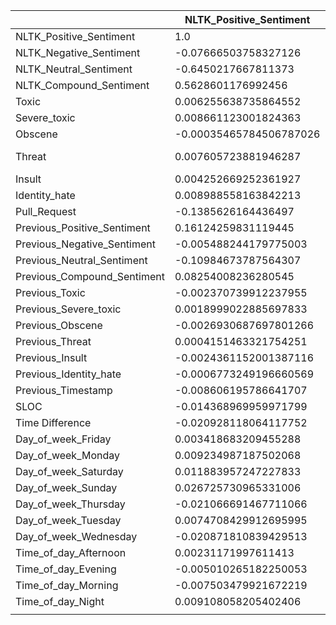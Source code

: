 |                             | NLTK_Positive_Sentiment | NLTK_Negative_Sentiment | NLTK_Neutral_Sentiment | NLTK_Compound_Sentiment | Toxic                  | Severe_toxic            | Obscene                 | Threat                  | Insult                  | Identity_hate          | Pull_Request            | Previous_Positive_Sentiment | Previous_Negative_Sentiment | Previous_Neutral_Sentiment | Previous_Compound_Sentiment | Previous_Toxic         | Previous_Severe_toxic   | Previous_Obscene        | Previous_Threat         | Previous_Insult        | Previous_Identity_hate | Previous_Timestamp      | SLOC                    | Time Difference        | Day_of_week_Friday     | Day_of_week_Monday     | Day_of_week_Saturday   | Day_of_week_Sunday     | Day_of_week_Thursday   | Day_of_week_Tuesday    | Day_of_week_Wednesday  | Time_of_day_Afternoon  | Time_of_day_Evening    | Time_of_day_Morning     | Time_of_day_Night      |
| --------------------------- | ----------------------- | ----------------------- | ---------------------- | ----------------------- | ---------------------- | ----------------------- | ----------------------- | ----------------------- | ----------------------- | ---------------------- | ----------------------- | --------------------------- | --------------------------- | -------------------------- | --------------------------- | ---------------------- | ----------------------- | ----------------------- | ----------------------- | ---------------------- | ---------------------- | ----------------------- | ----------------------- | ---------------------- | ---------------------- | ---------------------- | ---------------------- | ---------------------- | ---------------------- | ---------------------- | ---------------------- | ---------------------- | ---------------------- | ----------------------- | ---------------------- |
| NLTK_Positive_Sentiment     | 1.0                     | -0.07666503758327126    | -0.6450217667811373    | 0.5628601176992456      | 0.006255638735864552   | 0.008661123001824363    | -0.00035465784506787026 | 0.007605723881946287    | 0.004252669252361927    | 0.008988558163842213   | -0.1385626164436497     | 0.16124259831119445         | -0.005488244179775003       | -0.10984673787564307       | 0.08254008236280545         | -0.002370739912237955  | 0.0018999022885697833   | -0.0026930687697801266  | 0.0004151463321754251   | -0.0024361152001387116 | -0.0006773249196660569 | -0.008606195786641707   | -0.014368969959971799   | -0.020928118064117752  | 0.003418683209455288   | 0.009234987187502068   | 0.011883957247227833   | 0.026725730965331006   | -0.021066691467711066  | 0.0074708429912695995  | -0.020871810839429513  | 0.00231171997611413    | -0.005010265182250053  | -0.007503479921672219   | 0.009108058205402406   |
| NLTK_Negative_Sentiment     | -0.07666503758327126    | 1.0                     | -0.7124633800821035    | -0.6272875275754728     | 0.030800951239929913   | 0.021166438266019133    | 0.014079487667732543    | 0.018151191728761826    | 0.014609442604812903    | 0.024275849406481774   | -0.15188605531130284    | -0.003878539845137078       | 0.12495700206530642         | -0.09284762175138747       | -0.07700607899642659        | 0.0014483139646343727  | -0.00035168527944401824 | 0.0036578062432615533   | -0.0014841819354285332  | -0.0021548576516848433 | 0.00805115457851792    | 0.001969169957626873    | -0.01777273229013844    | -0.007866055046884455  | 0.002975599108727654   | 0.017404816784104448   | -0.021388897369613438  | -0.023595133338069466  | -0.0037466445183471737 | 0.024089728771692617   | -0.011006078340093794  | 0.016572956291577817   | -0.007092867466025308  | 0.027126370225222043    | -0.03829165600516856   |
| NLTK_Neutral_Sentiment      | -0.6450217667811373     | -0.7124633800821035     | 1.0                    | 0.08464167308164794     | -0.028006056677707072  | -0.02231567449567592    | -0.010541017790355257   | -0.01925748856983647    | -0.014191149670061676   | -0.024927661079106277  | 0.21392987168986566     | -0.11051317018485662        | -0.09190593352128024        | 0.1484719516223344         | 0.0009237980510774671       | 0.0005540000018474058  | -0.0010680564672969262  | -0.0009107207241278481  | 0.0008453657465664034   | 0.0033646419426780617  | -0.005692069254211748  | 0.004546738962540899    | 0.023734048362163068    | 0.020753289274708195   | -0.004678622035371883  | -0.019840804941497397  | 0.00802942335134355    | -0.0007256757311872515 | 0.0176973277628341     | -0.023721535442237988  | 0.023120353878659003   | -0.014325651172040137  | 0.0089629399035275     | -0.015513460448318847   | 0.022937410081840713   |
| NLTK_Compound_Sentiment     | 0.5628601176992456      | -0.6272875275754728     | 0.08464167308164794    | 1.0                     | -0.015082681785878715  | -0.002850808398688392   | -0.007765166074261419   | -0.007519205311470121   | -0.006744011639619749   | -0.01089152871954823   | -0.0011771557306157233  | 0.08246088733327198         | -0.07804534162690262        | 0.0015683190771739347      | 0.12670269615720847         | -0.0015940191775645235 | 0.005505588175142112    | -0.003895537934221764   | 0.003387015657886525    | 3.058398123336255e-05  | -0.004668786511054538  | -0.017681073150269875   | 0.0023653742561160797   | -0.030965689292015056  | 0.0010979127241768298  | -0.003572376551996421  | 0.021441789491967077   | 0.03606381657258404    | -0.013887834387921922  | -0.00954780064438188   | -0.009197293518501837  | -0.005871890541899166  | 0.0030836960482145694  | -0.020208824769765016   | 0.023422164113442754   |
| Toxic                       | 0.006255638735864552    | 0.030800951239929913    | -0.028006056677707072  | -0.015082681785878715   | 1.0                    | 0.6005740342028201      | 0.7083617646346152      | 0.360558051391852       | 0.664300443845942       | 0.5755079595116916     | -0.011731578940371986   | -0.0033310605647258514      | 0.0019357377695501724       | 0.0008783652630700021      | -0.003333672264056207       | 0.0674439782265737     | 0.034365408215664195    | 0.029547774163016405    | 0.00018354246497266562  | 0.12643563113830095    | 0.04651692735034151    | -0.0004249734841873435  | -0.0009108018253932182  | 0.025621681760271846   | -2.061651745596257e-05 | -0.0020720768286036986 | 0.004408081817758685   | -0.001082024723916853  | -0.0024413687609996255 | 0.0035047556233661196  | -0.0011074240282968831 | 0.0029886459077657374  | -0.0038696287830586847 | -0.005478988112009742   | 0.005428076540010363   |
| Severe_toxic                | 0.008661123001824363    | 0.021166438266019133    | -0.02231567449567592   | -0.002850808398688392   | 0.6005740342028201     | 1.0                     | 0.5181557950396074      | 0.5908561360998924      | 0.6264884318123156      | 0.4470727807186854     | -0.026457153318962905   | -0.0007939984297286716      | -0.0006041045541635002      | 0.0010408287254955748      | 0.002150620680880815        | 0.028923753428660198   | 0.023091286867138763    | 0.011892034855981693    | 0.00010454078576076415  | 0.07216585225871928    | 0.020132495570359416   | -0.00026309992568813534 | -0.0024220068469125037  | -0.013907186668791401  | -0.0007613726427177359 | -0.0013493683095540392 | 0.006104943598448737   | -0.0010373813333034165 | -0.0009276423080592156 | 0.004918270475005658   | -0.0049882703137393986 | -0.0005191196364152948 | -0.0038073026591519607 | -0.0010074668218228386  | 0.004794570879391524   |
| Obscene                     | -0.00035465784506787026 | 0.014079487667732543    | -0.010541017790355257  | -0.007765166074261419   | 0.7083617646346152     | 0.5181557950396074      | 1.0                     | 0.014877318893193419    | 0.5243442936925776      | 0.24995482461763086    | -0.008598895206928654   | -0.0004238687672574019      | 0.003697214299251526        | -0.002519901678565193      | -0.0025627735271718114      | 0.02227129360965127    | 0.01237580527514576     | 0.014074397169822882    | -1.207856271009041e-05  | 0.04200023927541753    | 0.016697114377374325   | 0.00012155136355567061  | -0.0008960620879026676  | 0.0011884789730115385  | 0.0016264625283488531  | 0.0003663882721286224  | 0.0012105566437971892  | -0.003801274070796799  | -0.0016600017980584623 | 0.002250424162032935   | -0.0008763393987801495 | 0.00114659526711116    | -0.0015811864735224865 | -0.0005431663933374181  | 0.0006436765255121295  |
| Threat                      | 0.007605723881946287    | 0.018151191728761826    | -0.01925748856983647   | -0.007519205311470121   | 0.360558051391852      | 0.5908561360998924      | 0.014877318893193419    | 1.0                     | 0.06996443563488511     | 0.5613028363821607     | -0.002776893158963418   | -0.0025892050249390025      | -0.0025749350298175096      | 0.003798798190750331       | -7.907521474423642e-05      | 0.0002139903659913009  | -0.0001689041660858421  | 2.3908012686968692e-05  | -3.4645742012592115e-05 | 0.0007724219839231184  | -6.847202123362321e-05 | -0.00036263580968113636 | -0.00031511036158618624 | 0.009376475925179588   | -0.0009118688155013441 | -0.0024372101271372027 | 0.005455159300408313   | -0.0013333671869339384 | 0.004083011590220449   | -0.0028435151294861813 | -0.0008159274700277596 | 0.002057895409684661   | -0.002564109987282575  | -0.002069015287177533   | 0.0019892455094468265  |
| Insult                      | 0.004252669252361927    | 0.014609442604812903    | -0.014191149670061676  | -0.006744011639619749   | 0.664300443845942      | 0.6264884318123156      | 0.5243442936925776      | 0.06996443563488511     | 1.0                     | 0.3202141003895203     | -0.005219357206445753   | -0.0035354715889392555      | 0.0015917066591534077       | 0.0012788837276531508      | -0.002959973845170043       | 0.10190192244975738    | 0.07320987562806942     | 0.041335016060903444    | 0.0005864400321546912   | 0.24235000763934       | 0.07399038707959164    | -0.00014507618596144097 | -3.579660612267896e-05  | 0.008696361858892667   | -0.002307577025008581  | -0.001420528819676919  | 0.000306886992538314   | -0.001555236607706701  | -0.0017235787249581052 | 0.009152626978939515   | -0.0028813710009882357 | -0.0015235577937046374 | -0.0009929887757734385 | -0.004013362400577655   | 0.006408053975485985   |
| Identity_hate               | 0.008988558163842213    | 0.024275849406481774    | -0.024927661079106277  | -0.01089152871954823    | 0.5755079595116916     | 0.4470727807186854      | 0.24995482461763086     | 0.5613028363821607      | 0.3202141003895203      | 1.0                    | -0.012268506262393331   | -0.0012128967662121046      | 0.002103792168131556        | -0.0007376767140292489     | -0.002136866784636424       | 0.04418683170059349    | 0.019737335118294473    | 0.016506099328809157    | 4.360205247649321e-05   | 0.07248610668336275    | 0.03490343366593364    | -0.0009475919788487059  | -0.0020459295800938086  | 0.025053778391397143   | -0.0007531504882912155 | -0.0010896832830584418 | -0.0012765164610897212 | 0.0008346515451057297  | 0.002749161882876863   | 0.002074408244691013   | -0.0026897808927833014 | 0.0031010636004336     | -0.0006057970951658751 | -0.003988407705944075   | 0.001064828768196524   |
| Pull_Request                | -0.1385626164436497     | -0.15188605531130284    | 0.21392987168986566    | -0.0011771557306157233  | -0.011731578940371986  | -0.026457153318962905   | -0.008598895206928654   | -0.002776893158963418   | -0.005219357206445753   | -0.012268506262393331  | 1.0                     | -0.05603565128152095        | -0.05383323135027992        | 0.0808195663377291         | -0.017704495572500794       | -0.0016455993582034296 | -0.01538075331307765    | -0.003377589832575867   | -0.002404144597409689   | -0.0021944316996022712 | -0.007717289087398968  | -0.00037386421441464355 | 0.0714051378364905      | 0.1847394491262379     | -0.0059776387343222015 | -0.028574047836380213  | -0.019614898446404527  | -0.02272020518046344   | -0.00629887376265026   | -0.029843294989782124  | 0.09152540192238034    | -0.03082479287218879   | 0.04835007093205887    | -0.030413954866084704   | 0.02163873469760442    |
| Previous_Positive_Sentiment | 0.16124259831119445     | -0.003878539845137078   | -0.11051317018485662   | 0.08246088733327198     | -0.0033310605647258514 | -0.0007939984297286716  | -0.0004238687672574019  | -0.0025892050249390025  | -0.0035354715889392555  | -0.0012128967662121046 | -0.05603565128152095    | 1.0                         | -0.07882304078878934        | -0.6446488594039379        | 0.5645450543669313          | 0.007692363974326869   | 0.00920145656408563     | 0.00025213603085579955  | 0.008260347441917015    | 0.004644488047194872   | 0.011414258853991862   | 0.0074383825325640895   | -0.005515624523643946   | -0.020589495202725707  | 0.0001885875623742418  | 0.009563230171672923   | 0.012974785390822549   | 0.023804062749239435   | -0.018771583595642013  | 0.009045121510402338   | -0.020917466745840486  | -0.0018046165867384794 | -0.0030034518565614917 | -0.007100886260178996   | 0.011441306369491948   |
| Previous_Negative_Sentiment | -0.005488244179775003   | 0.12495700206530642     | -0.09190593352128024   | -0.07804534162690262    | 0.0019357377695501724  | -0.0006041045541635002  | 0.003697214299251526    | -0.0025749350298175096  | 0.0015917066591534077   | 0.002103792168131556   | -0.05383323135027992    | -0.07882304078878934        | 1.0                         | -0.710064357083288         | -0.6280142681428128         | 0.02986914576274357    | 0.019919594781717342    | 0.01375342752644662     | 0.01620547540175603     | 0.014443574038136824   | 0.022920894214993895   | -0.0014908727738861987  | -0.008789388432204679   | -0.007247403069296675  | 0.007354736233252564   | 0.013913829861882908   | -0.021982219649275443  | -0.024990346823385825  | -0.003803175483351105  | 0.025038134126775923   | -0.011525915655549149  | 0.015870598305164525   | -0.011956371041410672  | 0.029669386616535776    | -0.035862415894961266  |
| Previous_Neutral_Sentiment  | -0.10984673787564307    | -0.09284762175138747    | 0.1484719516223344     | 0.0015683190771739347   | 0.0008783652630700021  | 0.0010408287254955748   | -0.002519901678565193   | 0.003798798190750331    | 0.0012788837276531508   | -0.0007376767140292489 | 0.0808195663377291      | -0.6446488594039379         | -0.710064357083288          | 1.0                        | 0.08284146996986154         | -0.028281560921253945  | -0.021603447030636706   | -0.010701266775963383   | -0.018223074350053416   | -0.014327878641117982  | -0.02541752776010202   | -0.004108866000939889   | 0.01061995536598857     | 0.01965900118102188    | -0.005663392570191171  | -0.017606318260489074  | 0.007516591202326813   | 0.002411480553733974   | 0.016258466605584394   | -0.025455141861398974  | 0.023541118944340186   | -0.010720104319840017  | 0.011226607768966071   | -0.017721215002923476   | 0.019269803949123924   |
| Previous_Compound_Sentiment | 0.08254008236280545     | -0.07700607899642659    | 0.0009237980510774671  | 0.12670269615720847     | -0.003333672264056207  | 0.002150620680880815    | -0.0025627735271718114  | -7.907521474423642e-05  | -0.002959973845170043   | -0.002136866784636424  | -0.017704495572500794   | 0.5645450543669313          | -0.6280142681428128         | 0.08284146996986154        | 1.0                         | -0.013910733203953822  | -0.001771536344456361   | -0.007352907665197125   | -0.0061542796554329045  | -0.00646681574758613   | -0.008768077411875918  | 0.012264702850974332    | 0.0009632442460669994   | -0.031766548793363346  | -0.0037787664144138607 | -0.002390593251861576  | 0.022478620952014142   | 0.03435978448585838    | -0.01114662453323859   | -0.007876879723069736  | -0.009710843527541016  | -0.00906131557358274   | 0.003604505581877596   | -0.020871572849905363   | 0.027064357008083517   |
| Previous_Toxic              | -0.002370739912237955   | 0.0014483139646343727   | 0.0005540000018474058  | -0.0015940191775645235  | 0.0674439782265737     | 0.028923753428660198    | 0.02227129360965127     | 0.0002139903659913009   | 0.10190192244975738     | 0.04418683170059349    | -0.0016455993582034296  | 0.007692363974326869        | 0.02986914576274357         | -0.028281560921253945      | -0.013910733203953822       | 1.0                    | 0.596442772542548       | 0.7169423021779109      | 0.34453365744063424     | 0.6672812979557177     | 0.600291605126829      | -0.0001083356733460045  | -0.0014740298143203644  | 0.024811698554443335   | 8.850271919480046e-05  | 0.0008271551469322042  | 0.005611736881769354   | -0.0011105922281523341 | -0.006391029333228888  | 0.0033701383121939     | -0.0005689225242735707 | -0.002033028145623195  | 0.0001935451145886611  | -0.004327237126328526   | 0.00625059439523976    |
| Previous_Severe_toxic       | 0.0018999022885697833   | -0.00035168527944401824 | -0.0010680564672969262 | 0.005505588175142112    | 0.034365408215664195   | 0.023091286867138763    | 0.01237580527514576     | -0.0001689041660858421  | 0.07320987562806942     | 0.019737335118294473   | -0.01538075331307765    | 0.00920145656408563         | 0.019919594781717342        | -0.021603447030636706      | -0.001771536344456361       | 0.596442772542548      | 1.0                     | 0.5205679010319713      | 0.5758099321822786      | 0.6321101720416146     | 0.4354034771959899     | 0.0003230922638876381   | -0.0017577682107592944  | -0.014592486478027389  | -0.0013613656114083075 | 0.0037923893746246834  | 0.0029817815369487972  | -0.0009362713942708503 | -0.003924310124086139  | 0.005392937904940013   | -0.004776039232022126  | -0.0035454939031203656 | -0.0019708012862753206 | -0.00037569484712696795 | 0.005873951487704121   |
| Previous_Obscene            | -0.0026930687697801266  | 0.0036578062432615533   | -0.0009107207241278481 | -0.003895537934221764   | 0.029547774163016405   | 0.011892034855981693    | 0.014074397169822882    | 2.3908012686968692e-05  | 0.041335016060903444    | 0.016506099328809157   | -0.003377589832575867   | 0.00025213603085579955      | 0.01375342752644662         | -0.010701266775963383      | -0.007352907665197125       | 0.7169423021779109     | 0.5205679010319713      | 1.0                     | 0.014696387651741465    | 0.5186241087044787     | 0.2852791679286906     | -0.00017319627922458722 | -0.0010230214305977433  | 0.0014409847494113624  | 0.0025383905888379465  | 0.0007245536337966351  | 0.0029759708821666037  | -0.002502295181168385  | -0.0035062530783303665 | 0.0018217613677487035  | -0.0016635549865896381 | -0.0006498234880167346 | -0.0004981019803853011 | -0.0011362139849443868  | 0.0022351402757193103  |
| Previous_Threat             | 0.0004151463321754251   | -0.0014841819354285332  | 0.0008453657465664034  | 0.003387015657886525    | 0.00018354246497266562 | 0.00010454078576076415  | -1.207856271009041e-05  | -3.4645742012592115e-05 | 0.0005864400321546912   | 4.360205247649321e-05  | -0.002404144597409689   | 0.008260347441917015        | 0.01620547540175603         | -0.018223074350053416      | -0.0061542796554329045      | 0.34453365744063424    | 0.5758099321822786      | 0.014696387651741465    | 1.0                     | 0.0674580685196745     | 0.5181565099726033     | 0.0002927354803466654   | -0.0002846779144429863  | 0.009069978578603815   | -0.002391744921425722  | 0.005449828927909846   | 0.0012111236174081096  | -0.0013957988875735025 | -0.0019792463001021836 | -0.0023730324742111    | 0.0015021938460306795  | -0.0013309579991572652 | 0.00023909877895579506 | -0.0011607342521567706  | 0.002364186096774695   |
| Previous_Insult             | -0.0024361152001387116  | -0.0021548576516848433  | 0.0033646419426780617  | 3.058398123336255e-05   | 0.12643563113830095    | 0.07216585225871928     | 0.04200023927541753     | 0.0007724219839231184   | 0.24235000763934        | 0.07248610668336275    | -0.0021944316996022712  | 0.004644488047194872        | 0.014443574038136824        | -0.014327878641117982      | -0.00646681574758613        | 0.6672812979557177     | 0.6321101720416146      | 0.5186241087044787      | 0.0674580685196745      | 1.0                    | 0.3575528960893194     | -5.777637090104522e-05  | -0.0006433455409332696  | 0.008522109837621892   | -0.003315293608086485  | -0.0008644664701450337 | 0.0017594225058873564  | -0.0016671639479034358 | -0.002165679277817898  | 0.00888977230378641    | -0.002603070105971364  | -0.004294453357452269  | 0.0009683917623666126  | -0.004383351673768984   | 0.008082857401197355   |
| Previous_Identity_hate      | -0.0006773249196660569  | 0.00805115457851792     | -0.005692069254211748  | -0.004668786511054538   | 0.04651692735034151    | 0.020132495570359416    | 0.016697114377374325    | -6.847202123362321e-05  | 0.07399038707959164     | 0.03490343366593364    | -0.007717289087398968   | 0.011414258853991862        | 0.022920894214993895        | -0.02541752776010202       | -0.008768077411875918       | 0.600291605126829      | 0.4354034771959899      | 0.2852791679286906      | 0.5181565099726033      | 0.3575528960893194     | 1.0                    | -2.171088999950154e-05  | -0.0022276630333822023  | 0.026854754578889275   | -0.0013340267845939925 | 0.0013073316830809656  | 0.0022119974729854527  | -0.001548530281211369  | -0.0025046214429480327 | 0.003867203796812158   | -0.0016437221056485826 | -0.002147900310778478  | 0.0022467691848510104  | -0.0019894538302510645  | 0.002339566494886997   |
| Previous_Timestamp          | -0.008606195786641707   | 0.001969169957626873    | 0.004546738962540899   | -0.017681073150269875   | -0.0004249734841873435 | -0.00026309992568813534 | 0.00012155136355567061  | -0.00036263580968113636 | -0.00014507618596144097 | -0.0009475919788487059 | -0.00037386421441464355 | 0.0074383825325640895       | -0.0014908727738861987      | -0.004108866000939889      | 0.012264702850974332        | -0.0001083356733460045 | 0.0003230922638876381   | -0.00017319627922458722 | 0.0002927354803466654   | -5.777637090104522e-05 | -2.171088999950154e-05 | 1.0                     | -0.00271810667311275    | -0.011813592287860171  | -0.0005319362208113568 | -0.00425816659614806   | 0.00787311818768055    | 0.002723147689479509   | 0.0029190473144663043  | 0.003394312693858301   | -0.00815063055392685   | 0.0019743940669220534  | -0.0016915537554012857 | 0.0029320338746253245   | -0.0035464512722794845 |
| SLOC                        | -0.014368969959971799   | -0.01777273229013844    | 0.023734048362163068   | 0.0023653742561160797   | -0.0009108018253932182 | -0.0024220068469125037  | -0.0008960620879026676  | -0.00031511036158618624 | -3.579660612267896e-05  | -0.0020459295800938086 | 0.0714051378364905      | -0.005515624523643946       | -0.008789388432204679       | 0.01061995536598857        | 0.0009632442460669994       | -0.0014740298143203644 | -0.0017577682107592944  | -0.0010230214305977433  | -0.0002846779144429863  | -0.0006433455409332696 | -0.0022276630333822023 | -0.00271810667311275    | 1.0                     | 0.009855877722936335   | -0.002792336317654164  | -0.007591526409625792  | -0.0010366027140991227 | -0.007081334623401066  | -0.003915385606849745  | -0.0037591226486087437 | 0.021700486749560377   | 0.00019860907721527943 | -0.0009884116318799052 | -0.0010735128722729054  | 0.0016775371714192254  |
| Time Difference             | -0.020928118064117752   | -0.007866055046884455   | 0.020753289274708195   | -0.030965689292015056   | 0.025621681760271846   | -0.013907186668791401   | 0.0011884789730115385   | 0.009376475925179588    | 0.008696361858892667    | 0.025053778391397143   | 0.1847394491262379      | -0.020589495202725707       | -0.007247403069296675       | 0.01965900118102188        | -0.031766548793363346       | 0.024811698554443335   | -0.014592486478027389   | 0.0014409847494113624   | 0.009069978578603815    | 0.008522109837621892   | 0.026854754578889275   | -0.011813592287860171   | 0.009855877722936335    | 1.0                    | 0.011669215680622161   | -0.004922129904268702  | -0.030413844249822807  | 0.002026828882809791   | 0.025728383534075968   | -0.0049653184672226345 | -0.009303749856509353  | 0.06652426554835583    | 0.006778749854212661   | -0.04345075823158768    | -0.03513920800567411   |
| Day_of_week_Friday          | 0.003418683209455288    | 0.002975599108727654    | -0.004678622035371883  | 0.0010979127241768298   | -2.061651745596257e-05 | -0.0007613726427177359  | 0.0016264625283488531   | -0.0009118688155013441  | -0.002307577025008581   | -0.0007531504882912155 | -0.0059776387343222015  | 0.0001885875623742418       | 0.007354736233252564        | -0.005663392570191171      | -0.0037787664144138607      | 8.850271919480046e-05  | -0.0013613656114083075  | 0.0025383905888379465   | -0.002391744921425722   | -0.003315293608086485  | -0.0013340267845939925 | -0.0005319362208113568  | -0.002792336317654164   | 0.011669215680622161   | 1.0                    | -0.18884559318398741   | -0.11452697976076899   | -0.10768666685503725   | -0.21127004086943948   | -0.20108644706500334   | -0.21726950935508882   | 0.019336283852435732   | -0.013823554945118957  | 0.028894944538081144    | -0.03725020970609208   |
| Day_of_week_Monday          | 0.009234987187502068    | 0.017404816784104448    | -0.019840804941497397  | -0.003572376551996421   | -0.0020720768286036986 | -0.0013493683095540392  | 0.0003663882721286224   | -0.0024372101271372027  | -0.001420528819676919   | -0.0010896832830584418 | -0.028574047836380213   | 0.009563230171672923        | 0.013913829861882908        | -0.017606318260489074      | -0.002390593251861576       | 0.0008271551469322042  | 0.0037923893746246834   | 0.0007245536337966351   | 0.005449828927909846    | -0.0008644664701450337 | 0.0013073316830809656  | -0.00425816659614806    | -0.007591526409625792   | -0.004922129904268702  | -0.18884559318398741   | 1.0                    | -0.11293236976828915   | -0.10618729757643931   | -0.2083284342804474    | -0.1982866311743571    | -0.21424436950244147   | 0.01722847429746206    | 0.0067684498903611175  | 0.009766917251071941    | -0.033894918314099874  |
| Day_of_week_Saturday        | 0.011883957247227833    | -0.021388897369613438   | 0.00802942335134355    | 0.021441789491967077    | 0.004408081817758685   | 0.006104943598448737    | 0.0012105566437971892   | 0.005455159300408313    | 0.000306886992538314    | -0.0012765164610897212 | -0.019614898446404527   | 0.012974785390822549        | -0.021982219649275443       | 0.007516591202326813       | 0.022478620952014142        | 0.005611736881769354   | 0.0029817815369487972   | 0.0029759708821666037   | 0.0012111236174081096   | 0.0017594225058873564  | 0.0022119974729854527  | 0.00787311818768055     | -0.0010366027140991227  | -0.030413844249822807  | -0.11452697976076899   | -0.11293236976828915   | 1.0                    | -0.06439816929452465   | -0.12634251069435334   | -0.12025257572842395   | -0.1299302787857921    | -0.04799270105258392   | -0.006588502662789533  | -0.02298474434235362    | 0.07982363803075608    |
| Day_of_week_Sunday          | 0.026725730965331006    | -0.023595133338069466   | -0.0007256757311872515 | 0.03606381657258404     | -0.001082024723916853  | -0.0010373813333034165  | -0.003801274070796799   | -0.0013333671869339384  | -0.001555236607706701   | 0.0008346515451057297  | -0.02272020518046344    | 0.023804062749239435        | -0.024990346823385825       | 0.002411480553733974       | 0.03435978448585838         | -0.0011105922281523341 | -0.0009362713942708503  | -0.002502295181168385   | -0.0013957988875735025  | -0.0016671639479034358 | -0.001548530281211369  | 0.002723147689479509    | -0.007081334623401066   | 0.002026828882809791   | -0.10768666685503725   | -0.10618729757643931   | -0.06439816929452465   | 1.0                    | -0.11879649570076312   | -0.1130702921527888    | -0.12216997842093105   | -0.04093263322200626   | -0.0036055312244993943 | -0.04417275737594882    | 0.09033875454955287    |
| Day_of_week_Thursday        | -0.021066691467711066   | -0.0037466445183471737  | 0.0176973277628341     | -0.013887834387921922   | -0.0024413687609996255 | -0.0009276423080592156  | -0.0016600017980584623  | 0.004083011590220449    | -0.0017235787249581052  | 0.002749161882876863   | -0.00629887376265026    | -0.018771583595642013       | -0.003803175483351105       | 0.016258466605584394       | -0.01114662453323859        | -0.006391029333228888  | -0.003924310124086139   | -0.0035062530783303665  | -0.0019792463001021836  | -0.002165679277817898  | -0.0025046214429480327 | 0.0029190473144663043   | -0.003915385606849745   | 0.025728383534075968   | -0.21127004086943948   | -0.2083284342804474    | -0.12634251069435334   | -0.11879649570076312   | 1.0                    | -0.2218321538022655    | -0.23968479188565087   | 0.021691285735731737   | -0.009601831212993543  | 0.013710907929571896    | -0.02857738054393005   |
| Day_of_week_Tuesday         | 0.0074708429912695995   | 0.024089728771692617    | -0.023721535442237988  | -0.00954780064438188    | 0.0035047556233661196  | 0.004918270475005658    | 0.002250424162032935    | -0.0028435151294861813  | 0.009152626978939515    | 0.002074408244691013   | -0.029843294989782124   | 0.009045121510402338        | 0.025038134126775923        | -0.025455141861398974      | -0.007876879723069736       | 0.0033701383121939     | 0.005392937904940013    | 0.0018217613677487035   | -0.0023730324742111     | 0.00888977230378641    | 0.003867203796812158   | 0.003394312693858301    | -0.0037591226486087437  | -0.0049653184672226345 | -0.20108644706500334   | -0.1982866311743571    | -0.12025257572842395   | -0.1130702921527888    | -0.2218321538022655    | 1.0                    | -0.22813155626540585   | 0.009534094031019959   | -0.014887906857325925  | 0.016598442262065582    | -0.013768069575756284  |
| Day_of_week_Wednesday       | -0.020871810839429513   | -0.011006078340093794   | 0.023120353878659003   | -0.009197293518501837   | -0.0011074240282968831 | -0.0049882703137393986  | -0.0008763393987801495  | -0.0008159274700277596  | -0.0028813710009882357  | -0.0026897808927833014 | 0.09152540192238034     | -0.020917466745840486       | -0.011525915655549149       | 0.023541118944340186       | -0.009710843527541016       | -0.0005689225242735707 | -0.004776039232022126   | -0.0016635549865896381  | 0.0015021938460306795   | -0.002603070105971364  | -0.0016437221056485826 | -0.00815063055392685    | 0.021700486749560377    | -0.009303749856509353  | -0.21726950935508882   | -0.21424436950244147   | -0.1299302787857921    | -0.12216997842093105   | -0.23968479188565087   | -0.22813155626540585   | 1.0                    | -0.010612443640645553  | 0.036336459719959545   | -0.02498700175166693    | 0.00480066241493212    |
| Time_of_day_Afternoon       | 0.00231171997611413     | 0.016572956291577817    | -0.014325651172040137  | -0.005871890541899166   | 0.0029886459077657374  | -0.0005191196364152948  | 0.00114659526711116     | 0.002057895409684661    | -0.0015235577937046374  | 0.0031010636004336     | -0.03082479287218879    | -0.0018046165867384794      | 0.015870598305164525        | -0.010720104319840017      | -0.00906131557358274        | -0.002033028145623195  | -0.0035454939031203656  | -0.0006498234880167346  | -0.0013309579991572652  | -0.004294453357452269  | -0.002147900310778478  | 0.0019743940669220534   | 0.00019860907721527943  | 0.06652426554835583    | 0.019336283852435732   | 0.01722847429746206    | -0.04799270105258392   | -0.04093263322200626   | 0.021691285735731737   | 0.009534094031019959   | -0.010612443640645553  | 1.0                    | -0.3183456785939592    | -0.39827301618016936    | -0.41807231211749607   |
| Time_of_day_Evening         | -0.005010265182250053   | -0.007092867466025308   | 0.0089629399035275     | 0.0030836960482145694   | -0.0038696287830586847 | -0.0038073026591519607  | -0.0015811864735224865  | -0.002564109987282575   | -0.0009929887757734385  | -0.0006057970951658751 | 0.04835007093205887     | -0.0030034518565614917      | -0.011956371041410672       | 0.011226607768966071       | 0.003604505581877596        | 0.0001935451145886611  | -0.0019708012862753206  | -0.0004981019803853011  | 0.00023909877895579506  | 0.0009683917623666126  | 0.0022467691848510104  | -0.0016915537554012857  | -0.0009884116318799052  | 0.006778749854212661   | -0.013823554945118957  | 0.0067684498903611175  | -0.006588502662789533  | -0.0036055312244993943 | -0.009601831212993543  | -0.014887906857325925  | 0.036336459719959545   | -0.3183456785939592    | 1.0                    | -0.2520826641152978     | -0.26461441762286664   |
| Time_of_day_Morning         | -0.007503479921672219   | 0.027126370225222043    | -0.015513460448318847  | -0.020208824769765016   | -0.005478988112009742  | -0.0010074668218228386  | -0.0005431663933374181  | -0.002069015287177533   | -0.004013362400577655   | -0.003988407705944075  | -0.030413954866084704   | -0.007100886260178996       | 0.029669386616535776        | -0.017721215002923476      | -0.020871572849905363       | -0.004327237126328526  | -0.00037569484712696795 | -0.0011362139849443868  | -0.0011607342521567706  | -0.004383351673768984  | -0.0019894538302510645 | 0.0029320338746253245   | -0.0010735128722729054  | -0.04345075823158768   | 0.028894944538081144   | 0.009766917251071941   | -0.02298474434235362   | -0.04417275737594882   | 0.013710907929571896   | 0.016598442262065582   | -0.02498700175166693   | -0.39827301618016936   | -0.2520826641152978    | 1.0                     | -0.33105139889723073   |
| Time_of_day_Night           | 0.009108058205402406    | -0.03829165600516856    | 0.022937410081840713   | 0.023422164113442754    | 0.005428076540010363   | 0.004794570879391524    | 0.0006436765255121295   | 0.0019892455094468265   | 0.006408053975485985    | 0.001064828768196524   | 0.02163873469760442     | 0.011441306369491948        | -0.035862415894961266       | 0.019269803949123924       | 0.027064357008083517        | 0.00625059439523976    | 0.005873951487704121    | 0.0022351402757193103   | 0.002364186096774695    | 0.008082857401197355   | 0.002339566494886997   | -0.0035464512722794845  | 0.0016775371714192254   | -0.03513920800567411   | -0.03725020970609208   | -0.033894918314099874  | 0.07982363803075608    | 0.09033875454955287    | -0.02857738054393005   | -0.013768069575756284  | 0.00480066241493212    | -0.41807231211749607   | -0.26461441762286664   | -0.33105139889723073    | 1.0                    |
|                             |                         |                         |                        |                         |                        |                         |                         |                         |                         |                        |                         |                             |                             |                            |                             |                        |                         |                         |                         |                        |                        |                         |                         |                        |                        |                        |                        |                        |                        |                        |                        |                        |                        |                         |                        |